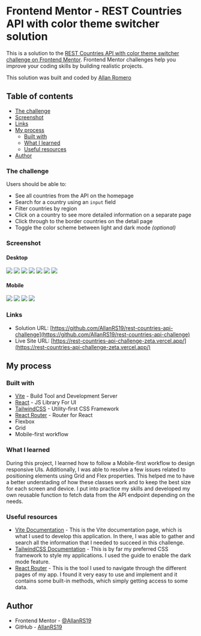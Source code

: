 # Frontend Mentor - REST Countries API with color theme switcher solution

This is a solution to the [REST Countries API with color theme switcher challenge on Frontend Mentor](https://www.frontendmentor.io/challenges/rest-countries-api-with-color-theme-switcher-5cacc469fec04111f7b848ca). Frontend Mentor challenges help you improve your coding skills by building realistic projects. 

This solution was built and coded by [Allan Romero](https://github.com/AllanRS19)

## Table of contents

- [The challenge](#the-challenge)
- [Screenshot](#screenshot)
- [Links](#links)
- [My process](#my-process)
  - [Built with](#built-with)
  - [What I learned](#what-i-learned)
  - [Useful resources](#useful-resources)
- [Author](#author)

### The challenge

Users should be able to:

- See all countries from the API on the homepage
- Search for a country using an `input` field
- Filter countries by region
- Click on a country to see more detailed information on a separate page
- Click through to the border countries on the detail page
- Toggle the color scheme between light and dark mode *(optional)*

### Screenshot

#### Desktop
![](/public/screenshots/desktop-screenshot-1.png)
![](/public/screenshots/desktop-screenshot-2.png)
![](/public/screenshots/desktop-screenshot-3.png)
![](/public/screenshots/desktop-screenshot-4.png)
![](/public/screenshots/desktop-screenshot-5.png)
![](/public/screenshots/desktop-screenshot-6.png)
![](/public/screenshots/desktop-screenshot-7.png)

#### Mobile
![](/public/screenshots/mobile-screenshot-1.png)
![](/public/screenshots/mobile-screenshot-2.png)
![](/public/screenshots/mobile-screenshot-3.png)
![](/public/screenshots/mobile-screenshot-4.png)

### Links

- Solution URL: [https://github.com/AllanRS19/rest-countries-api-challenge](https://github.com/AllanRS19/rest-countries-api-challenge)
- Live Site URL: [https://rest-countries-api-challenge-zeta.vercel.app/](https://rest-countries-api-challenge-zeta.vercel.app/)

## My process

### Built with

- [Vite](https://vite.dev/guide/) - Build Tool and Development Server
- [React](https://reactjs.org/) - JS Library For UI
- [TailwindCSS](https://tailwindcss.com/docs/installation/using-vite) - Utility-first CSS Framework
- [React Router](https://reactrouter.com/home) - Router for React
- Flexbox
- Grid
- Mobile-first workflow

### What I learned

During this project, I learned how to follow a Mobile-first workflow to design responsive UIs. Additionally, I was able to resolve a few issues related to positioning elements using Grid and Flex properties. This helped me to have a better understading of how these classes work and to keep the best size for each screen and device. I put into practice my skills and developed my own reusable function to fetch data from the API endpoint depending on the needs.

### Useful resources

- [Vite Documentation](https://vite.dev/guide/) - This is the Vite documentation page, which is what I used to develop this application. In there, I was able to gather and search all the information that I needed to succeed in this challenge.
- [TailwindCSS Documentation](https://tailwindcss.com/docs/installation/using-vite) - This is by far my preferred CSS framework to style my applications. I used the guide to enable the dark mode feature.
- [React Router](https://reactrouter.com/home) - This is the tool I used to navigate through the different pages of my app. I found it very easy to use and implement and it contains some built-in methods, which simply getting access to some data.

## Author

- Frontend Mentor - [@AllanRS19](https://www.frontendmentor.io/profile/AllanRS19)
- GitHub - [AllanRS19](https://github.com/AllanRS19)